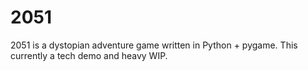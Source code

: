 # 2051

2051 is a dystopian adventure game written in Python + pygame.
This currently a tech demo and heavy WIP.
